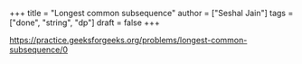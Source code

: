 +++
title = "Longest common subsequence"
author = ["Seshal Jain"]
tags = ["done", "string", "dp"]
draft = false
+++

<https://practice.geeksforgeeks.org/problems/longest-common-subsequence/0>

